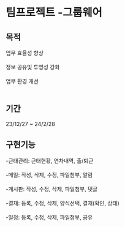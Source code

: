 # 팀프로젝트 -그룹웨어

## 목적
업무 효율성 향상 <br/><br/>
정보 공유및 투명성 강화 <br/><br/>
업무 환경 개선  <br/><br/>

## 기간
23/12/27 ~ 24/2/28

## 구현기능
 -근태관리: 근태현황, 연차내역, 출/퇴근 <br/><br/>
 -메일: 작성, 삭제, 수정, 파일첨부, 알람 <br/><br/>
 -게시판: 작성, 수정, 삭제, 파일첨부, 댓글 <br/><br/>
 -결재: 등록, 수정, 삭제, 양식선택, 결재(확인, 상태) <br><br/>
 -일정: 등록, 수정, 삭제, 파일첨부, 공유 <br/><br/>




